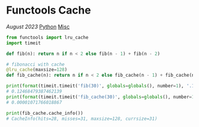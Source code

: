 # Functools Cache

*August 2023* [Python](programming.html#python) [Misc](programming.html#python-misc)

```python
from functools import lru_cache
import timeit

def fib(n): return n if n < 2 else fib(n - 1) + fib(n - 2)

# fibonacci with cache
@lru_cache(maxsize=128)
def fib_cache(n): return n if n < 2 else fib_cache(n - 1) + fib_cache(n - 2)

print(format(timeit.timeit('fib(30)', globals=globals(), number=1), '.17f'))
# 0.12468479387462139
print(format(timeit.timeit('fib_cache(30)', globals=globals(), number=1), '.17f'))
# 0.00001071766018867

print(fib_cache.cache_info())
# CacheInfo(hits=28, misses=31, maxsize=128, currsize=31)
```